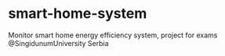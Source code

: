 # smart-home-system
Monitor smart home energy efficiency system, project for exams @SingidunumUniversity Serbia
